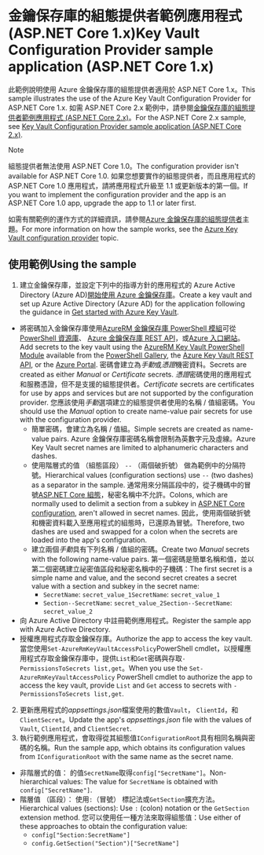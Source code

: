 # <a name="key-vault-configuration-provider-sample-application-aspnet-core-1x"></a><span data-ttu-id="3d3e6-101">金鑰保存庫的組態提供者範例應用程式 (ASP.NET Core 1.x)</span><span class="sxs-lookup"><span data-stu-id="3d3e6-101">Key Vault Configuration Provider sample application (ASP.NET Core 1.x)</span></span>

<span data-ttu-id="3d3e6-102">此範例說明使用 Azure 金鑰保存庫的組態提供者適用於 ASP.NET Core 1.x。</span><span class="sxs-lookup"><span data-stu-id="3d3e6-102">This sample illustrates the use of the Azure Key Vault Configuration Provider for ASP.NET Core 1.x.</span></span> <span data-ttu-id="3d3e6-103">如需 ASP.NET Core 2.x 範例中，請參閱[金鑰保存庫的組態提供者範例應用程式 (ASP.NET Core 2.x)](https://github.com/aspnet/Docs/tree/master/aspnetcore/security/key-vault-configuration/samples/basic-sample/2.x)。</span><span class="sxs-lookup"><span data-stu-id="3d3e6-103">For the ASP.NET Core 2.x sample, see [Key Vault Configuration Provider sample application (ASP.NET Core 2.x)](https://github.com/aspnet/Docs/tree/master/aspnetcore/security/key-vault-configuration/samples/basic-sample/2.x).</span></span>

> [!NOTE]
> <span data-ttu-id="3d3e6-104">組態提供者無法使用 ASP.NET Core 1.0。</span><span class="sxs-lookup"><span data-stu-id="3d3e6-104">The configuration provider isn't available for ASP.NET Core 1.0.</span></span> <span data-ttu-id="3d3e6-105">如果您想要實作的組態提供者，而且應用程式的 ASP.NET Core 1.0 應用程式，請將應用程式升級至 1.1 或更新版本的第一個。</span><span class="sxs-lookup"><span data-stu-id="3d3e6-105">If you want to implement the configuration provider and the app is an ASP.NET Core 1.0 app, upgrade the app to 1.1 or later first.</span></span>

<span data-ttu-id="3d3e6-106">如需有關範例的運作方式的詳細資訊，請參閱[Azure 金鑰保存庫的組態提供者](xref:security/key-vault-configuration)主題。</span><span class="sxs-lookup"><span data-stu-id="3d3e6-106">For more information on how the sample works, see the [Azure Key Vault configuration provider](xref:security/key-vault-configuration) topic.</span></span>

## <a name="using-the-sample"></a><span data-ttu-id="3d3e6-107">使用範例</span><span class="sxs-lookup"><span data-stu-id="3d3e6-107">Using the sample</span></span>
1. <span data-ttu-id="3d3e6-108">建立金鑰保存庫，並設定下列中的指導方針的應用程式的 Azure Active Directory (Azure AD)[開始使用 Azure 金鑰保存庫](https://azure.microsoft.com/documentation/articles/key-vault-get-started/)。</span><span class="sxs-lookup"><span data-stu-id="3d3e6-108">Create a key vault and set up Azure Active Directory (Azure AD) for the application following the guidance in [Get started with Azure Key Vault](https://azure.microsoft.com/documentation/articles/key-vault-get-started/).</span></span>
  * <span data-ttu-id="3d3e6-109">將密碼加入金鑰保存庫使用[AzureRM 金鑰保存庫 PowerShell 模組](/powershell/module/azurerm.keyvault)可從[PowerShell 資源庫](https://www.powershellgallery.com/packages/AzureRM.KeyVault)、 [Azure 金鑰保存庫 REST API](/rest/api/keyvault/)，或[Azure 入口網站](https://portal.azure.com/)。</span><span class="sxs-lookup"><span data-stu-id="3d3e6-109">Add secrets to the key vault using the [AzureRM Key Vault PowerShell Module](/powershell/module/azurerm.keyvault) available from the [PowerShell Gallery](https://www.powershellgallery.com/packages/AzureRM.KeyVault), the [Azure Key Vault REST API](/rest/api/keyvault/), or the [Azure Portal](https://portal.azure.com/).</span></span> <span data-ttu-id="3d3e6-110">密碼會建立為*手動*或*憑證*機密資料。</span><span class="sxs-lookup"><span data-stu-id="3d3e6-110">Secrets are created as either *Manual* or *Certificate* secrets.</span></span> <span data-ttu-id="3d3e6-111">*憑證*密碼使用的應用程式和服務憑證，但不是支援的組態提供者。</span><span class="sxs-lookup"><span data-stu-id="3d3e6-111">*Certificate* secrets are certificates for use by apps and services but are not supported by the configuration provider.</span></span> <span data-ttu-id="3d3e6-112">您應該使用*手動*選項建立的組態提供者使用的名稱 / 值組密碼。</span><span class="sxs-lookup"><span data-stu-id="3d3e6-112">You should use the *Manual* option to create name-value pair secrets for use with the configuration provider.</span></span>
    * <span data-ttu-id="3d3e6-113">簡單密碼，會建立為名稱 / 值組。</span><span class="sxs-lookup"><span data-stu-id="3d3e6-113">Simple secrets are created as name-value pairs.</span></span> <span data-ttu-id="3d3e6-114">Azure 金鑰保存庫密碼名稱會限制為英數字元及虛線。</span><span class="sxs-lookup"><span data-stu-id="3d3e6-114">Azure Key Vault secret names are limited to alphanumeric characters and dashes.</span></span>
    * <span data-ttu-id="3d3e6-115">使用階層式的值 （組態區段） `--` （兩個破折號） 做為範例中的分隔符號。</span><span class="sxs-lookup"><span data-stu-id="3d3e6-115">Hierarchical values (configuration sections) use `--` (two dashes) as a separator in the sample.</span></span> <span data-ttu-id="3d3e6-116">通常用來分隔區段中的，從子機碼中的冒號[ASP.NET Core 組態](xref:fundamentals/configuration/index)，秘密名稱中不允許。</span><span class="sxs-lookup"><span data-stu-id="3d3e6-116">Colons, which are normally used to delimit a section from a subkey in [ASP.NET Core configuration](xref:fundamentals/configuration/index), aren't allowed in secret names.</span></span> <span data-ttu-id="3d3e6-117">因此，使用兩個破折號和機密資料載入至應用程式的組態時，已還原為冒號。</span><span class="sxs-lookup"><span data-stu-id="3d3e6-117">Therefore, two dashes are used and swapped for a colon when the secrets are loaded into the app's configuration.</span></span>
    * <span data-ttu-id="3d3e6-118">建立兩個*手動*具有下列名稱 / 值組的密碼。</span><span class="sxs-lookup"><span data-stu-id="3d3e6-118">Create two *Manual* secrets with the following name-value pairs.</span></span> <span data-ttu-id="3d3e6-119">第一個密碼是簡單名稱和值，並以第二個密碼建立祕密值區段和秘密名稱中的子機碼：</span><span class="sxs-lookup"><span data-stu-id="3d3e6-119">The first secret is a simple name and value, and the second secret creates a secret value with a section and subkey in the secret name:</span></span>
      * <span data-ttu-id="3d3e6-120">`SecretName`: `secret_value_1`</span><span class="sxs-lookup"><span data-stu-id="3d3e6-120">`SecretName`: `secret_value_1`</span></span>
      * <span data-ttu-id="3d3e6-121">`Section--SecretName`: `secret_value_2`</span><span class="sxs-lookup"><span data-stu-id="3d3e6-121">`Section--SecretName`: `secret_value_2`</span></span>
  * <span data-ttu-id="3d3e6-122">向 Azure Active Directory 中註冊範例應用程式。</span><span class="sxs-lookup"><span data-stu-id="3d3e6-122">Register the sample app with Azure Active Directory.</span></span>
  * <span data-ttu-id="3d3e6-123">授權應用程式存取金鑰保存庫。</span><span class="sxs-lookup"><span data-stu-id="3d3e6-123">Authorize the app to access the key vault.</span></span> <span data-ttu-id="3d3e6-124">當您使用`Set-AzureRmKeyVaultAccessPolicy`PowerShell cmdlet，以授權應用程式存取金鑰保存庫中，提供`List`和`Get`密碼與存取`-PermissionsToSecrets list,get`。</span><span class="sxs-lookup"><span data-stu-id="3d3e6-124">When you use the `Set-AzureRmKeyVaultAccessPolicy` PowerShell cmdlet to authorize the app to access the key vault, provide `List` and `Get` access to secrets with `-PermissionsToSecrets list,get`.</span></span>
2. <span data-ttu-id="3d3e6-125">更新應用程式的*appsettings.json*檔案使用的數值`Vault`， `ClientId`，和`ClientSecret`。</span><span class="sxs-lookup"><span data-stu-id="3d3e6-125">Update the app's *appsettings.json* file with the values of `Vault`, `ClientId`, and `ClientSecret`.</span></span>
3. <span data-ttu-id="3d3e6-126">執行範例應用程式，會取得從其組態值`IConfigurationRoot`具有相同名稱與密碼的名稱。</span><span class="sxs-lookup"><span data-stu-id="3d3e6-126">Run the sample app, which obtains its configuration values from `IConfigurationRoot` with the same name as the secret name.</span></span>
  * <span data-ttu-id="3d3e6-127">非階層式的值： 的值`SecretName`取得`config["SecretName"]`。</span><span class="sxs-lookup"><span data-stu-id="3d3e6-127">Non-hierarchical values: The value for `SecretName` is obtained with `config["SecretName"]`.</span></span>
  * <span data-ttu-id="3d3e6-128">階層值 （區段）： 使用`:`（冒號） 標記法或`GetSection`擴充方法。</span><span class="sxs-lookup"><span data-stu-id="3d3e6-128">Hierarchical values (sections): Use `:` (colon) notation or the `GetSection` extension method.</span></span> <span data-ttu-id="3d3e6-129">您可以使用任一種方法來取得組態值：</span><span class="sxs-lookup"><span data-stu-id="3d3e6-129">Use either of these approaches to obtain the configuration value:</span></span>
    * `config["Section:SecretName"]`
    * `config.GetSection("Section")["SecretName"]`
